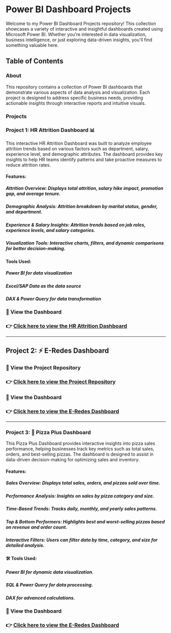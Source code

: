 # Power BI Dashboard Projects
Welcome to my Power BI Dashboard Projects repository! This collection showcases a variety of interactive and insightful dashboards created using Microsoft Power BI. Whether you're interested in data visualization, business intelligence, or just exploring data-driven insights, you'll find something valuable here.

## Table of Contents
### About
This repository contains a collection of Power BI dashboards that demonstrate various aspects of data analysis and visualization. Each project is designed to address specific business needs, providing actionable insights through interactive reports and intuitive visuals.
### Projects
### Project 1: HR Attrition Dashboard 📊
This interactive HR Attrition Dashboard was built to analyze employee attrition trends based on various factors such as department, salary, experience level, and demographic attributes. The dashboard provides key insights to help HR teams identify patterns and take proactive measures to reduce attrition rates.
#### Features:
##### Attrition Overview: Displays total attrition, salary hike impact, promotion gap, and average tenure.
##### Demographic Analysis: Attrition breakdown by marital status, gender, and department.
##### Experience & Salary Insights: Attrition trends based on job roles, experience levels, and salary categories.
##### Visualization Tools: Interactive charts, filters, and dynamic comparisons for better decision-making.
#### Tools Used:
##### Power BI for data visualization
##### Excel/SAP Data as the data source
##### DAX & Power Query for data transformation
### 🔗 View the Dashboard 
### 👉 [Click here to view the HR Attrition Dashboard](https://app.powerbi.com/view?r=eyJrIjoiZDcyNDgxNmYtYWQwYS00NGJjLTg2MjAtY2U5YmExZWU3NWIyIiwidCI6IjFiY2RiNjc0LTM2YzUtNDdiMy04MWNlLTFmMDNjODdjNWUxNCJ9)
-------------------------------------------------------------------------------------------------------------------------------------------------------------------------------------------------------------------------------------------------------
## Project 2: ⚡ E-Redes Dashboard
### 🔗 View the Project Repository 
### 👉 [Click here to view the Project Repository](https://github.com/alisherif98/E-Redes_Electric_Dashboard)
### 🔗 View the Dashboard 
### 👉 [Click here to view the E-Redes Dashboard](https://app.powerbi.com/view?r=eyJrIjoiNWU5Mjk5NWMtYmNjNC00OTcxLThkNTUtNzc2MzBjMzgxYjI0IiwidCI6IjFiY2RiNjc0LTM2YzUtNDdiMy04MWNlLTFmMDNjODdjNWUxNCJ9)
---------------------------------------------------------------------------------------------------------------------------------------------------------------------------------------------------------------------------------------------------
### Project 3: 🍕 Pizza Plus Dashboard
This Pizza Plus Dashboard provides interactive insights into pizza sales performance, helping businesses track key metrics such as total sales, orders, and best-selling pizzas. The dashboard is designed to assist in data-driven decision-making for optimizing sales and inventory.
#### Features:
##### Sales Overview: Displays total sales, orders, and pizzas sold over time.
##### Performance Analysis: Insights on sales by pizza category and size.
##### Time-Based Trends: Tracks daily, monthly, and yearly sales patterns.
##### Top & Bottom Performers: Highlights best and worst-selling pizzas based on revenue and order count.
##### Interactive Filters: Users can filter data by time, category, and size for detailed analysis.
#### 🛠 Tools Used:
##### Power BI for dynamic data visualization.
##### SQL & Power Query for data processing.
##### DAX for advanced calculations.
### 🔗 View the Dashboard 
### 👉 [Click here to view the E-Redes Dashboard](https://app.powerbi.com/view?r=eyJrIjoiMDEyMDZhYWYtMTIwZC00MjI4LTg5YmUtNzZjNDRkZmUzYjc1IiwidCI6IjFiY2RiNjc0LTM2YzUtNDdiMy04MWNlLTFmMDNjODdjNWUxNCJ9)

